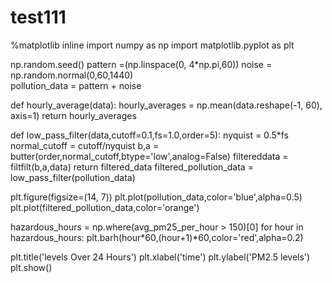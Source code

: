 # test111



%matplotlib inline
import numpy as np
import matplotlib.pyplot as plt


np.random.seed()
pattern =(np.linspace(0, 4*np.pi,60)) 
noise = np.random.normal(0,60,1440)  
pollution_data = pattern + noise

def hourly_average(data):
    hourly_averages = np.mean(data.reshape(-1, 60), axis=1)
    return hourly_averages

def low_pass_filter(data,cutoff=0.1,fs=1.0,order=5):
    nyquist = 0.5*fs
    normal_cutoff = cutoff/nyquist
    b,a = butter(order,normal_cutoff,btype='low',analog=False)
    filtereddata = filtfilt(b,a,data)
    return filtered_data
filtered_pollution_data = low_pass_filter(pollution_data)


    
plt.figure(figsize=(14, 7))
plt.plot(pollution_data,color='blue',alpha=0.5)
plt.plot(filtered_pollution_data,color='orange')

hazardous_hours = np.where(avg_pm25_per_hour > 150)[0]
for hour in hazardous_hours:
    plt.barh(hour*60,(hour+1)*60,color='red',alpha=0.2)

plt.title('levels Over 24 Hours')
plt.xlabel('time')
plt.ylabel('PM2.5 levels')
plt.show()
    
